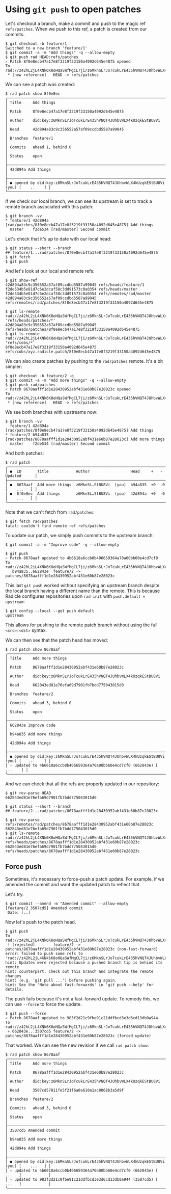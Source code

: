 # Using `git push` to open patches

Let's checkout a branch, make a commit and push to the magic ref `refs/patches`.
When we push to this ref, a patch is created from our commits.

``` (stderr)
$ git checkout -b feature/1
Switched to a new branch 'feature/1'
$ git commit -a -m "Add things" -q --allow-empty
$ git push rad HEAD:refs/patches
✓ Patch 8f0e8ecb47a17e8f3219f33150a4092d645e4875 opened
To rad://z42hL2jL4XNk6K8oHQaSWfMgCL7ji/z6MknSLrJoTcukLrE435hVNQT4JUhbvWLX4kUzqkEStBU8Vi
 * [new reference]   HEAD -> refs/patches
```

We can see a patch was created:

```
$ rad patch show 8f0e8ec
╭─────────────────────────────────────────────────────────────────────────────────────────╮
│ Title     Add things                                                                    │
│ Patch     8f0e8ecb47a17e8f3219f33150a4092d645e4875                                      │
│ Author    did:key:z6MknSLrJoTcukLrE435hVNQT4JUhbvWLX4kUzqkEStBU8Vi                      │
│ Head      42d894a83c9c356552a57af09ccdbd5587a99045                                      │
│ Branches  feature/1                                                                     │
│ Commits   ahead 1, behind 0                                                             │
│ Status    open                                                                          │
├─────────────────────────────────────────────────────────────────────────────────────────┤
│ 42d894a Add things                                                                      │
├─────────────────────────────────────────────────────────────────────────────────────────┤
│ ● opened by did:key:z6MknSLrJoTcukLrE435hVNQT4JUhbvWLX4kUzqkEStBU8Vi (you) [    ..    ] │
╰─────────────────────────────────────────────────────────────────────────────────────────╯
```

If we check our local branch, we can see its upstream is set to track a remote
branch associated with this patch:

```
$ git branch -vv
* feature/1 42d894a [rad/patches/8f0e8ecb47a17e8f3219f33150a4092d645e4875] Add things
  master    f2de534 [rad/master] Second commit
```

Let's check that it's up to date with our local head:

```
$ git status --short --branch
## feature/1...rad/patches/8f0e8ecb47a17e8f3219f33150a4092d645e4875
$ git fetch
$ git push
```

And let's look at our local and remote refs:

```
$ git show-ref
42d894a83c9c356552a57af09ccdbd5587a99045 refs/heads/feature/1
f2de534b5e81d7c6e2dcaf58c3dd91573c0a0354 refs/heads/master
f2de534b5e81d7c6e2dcaf58c3dd91573c0a0354 refs/remotes/rad/master
42d894a83c9c356552a57af09ccdbd5587a99045 refs/remotes/rad/patches/8f0e8ecb47a17e8f3219f33150a4092d645e4875
```
```
$ git ls-remote rad://z42hL2jL4XNk6K8oHQaSWfMgCL7ji/z6MknSLrJoTcukLrE435hVNQT4JUhbvWLX4kUzqkEStBU8Vi 'refs/heads/patches/*'
42d894a83c9c356552a57af09ccdbd5587a99045	refs/heads/patches/8f0e8ecb47a17e8f3219f33150a4092d645e4875
$ git ls-remote rad://z42hL2jL4XNk6K8oHQaSWfMgCL7ji/z6MknSLrJoTcukLrE435hVNQT4JUhbvWLX4kUzqkEStBU8Vi 'refs/cobs/*'
8f0e8ecb47a17e8f3219f33150a4092d645e4875	refs/cobs/xyz.radicle.patch/8f0e8ecb47a17e8f3219f33150a4092d645e4875
```

We can also create patches by pushing to the `rad/patches` remote. It's a bit
simpler:

``` (stderr)
$ git checkout -b feature/2 -q
$ git commit -a -m "Add more things" -q --allow-empty
$ git push rad/patches
✓ Patch 8678aafff1d1e28430952abf431e60b87e28023c opened
To rad://z42hL2jL4XNk6K8oHQaSWfMgCL7ji/z6MknSLrJoTcukLrE435hVNQT4JUhbvWLX4kUzqkEStBU8Vi
 * [new reference]   HEAD -> refs/patches
```

We see both branches with upstreams now:

```
$ git branch -vv
  feature/1 42d894a [rad/patches/8f0e8ecb47a17e8f3219f33150a4092d645e4875] Add things
* feature/2 b94a835 [rad/patches/8678aafff1d1e28430952abf431e60b87e28023c] Add more things
  master    f2de534 [rad/master] Second commit
```

And both patches:

```
$ rad patch
╭────────────────────────────────────────────────────────────────────────────────────╮
│ ●  ID       Title            Author                  Head     +   -   Updated      │
├────────────────────────────────────────────────────────────────────────────────────┤
│ ●  8678aaf  Add more things  z6MknSL…StBU8Vi  (you)  b94a835  +0  -0  [    ...   ] │
│ ●  8f0e8ec  Add things       z6MknSL…StBU8Vi  (you)  42d894a  +0  -0  [    ...   ] │
╰────────────────────────────────────────────────────────────────────────────────────╯
```

Note that we can't fetch from `rad/patches`:

``` (stderr) (fail)
$ git fetch rad/patches
fatal: couldn't find remote ref refs/patches
```

To update our patch, we simply push commits to the upstream branch:

```
$ git commit -a -m "Improve code" -q --allow-empty
```

``` (stderr)
$ git push
✓ Patch 8678aaf updated to 4b6618a6ccb0b406659364a70a00bb60e4cd7cf0
To rad://z42hL2jL4XNk6K8oHQaSWfMgCL7ji/z6MknSLrJoTcukLrE435hVNQT4JUhbvWLX4kUzqkEStBU8Vi
   b94a835..662843e  feature/2 -> patches/8678aafff1d1e28430952abf431e60b87e28023c
```

This last `git push` worked without specifying an upstream branch despite the
local branch having a different name than the remote. This is because Radicle
configures repositories upon `rad init` with `push.default = upstream`:

```
$ git config --local --get push.default
upstream
```

This allows for pushing to the remote patch branch without using the full
`<src>:<dst>` syntax.

We can then see that the patch head has moved:

```
$ rad patch show 8678aaf
╭─────────────────────────────────────────────────────────────────────────────────────────╮
│ Title     Add more things                                                               │
│ Patch     8678aafff1d1e28430952abf431e60b87e28023c                                      │
│ Author    did:key:z6MknSLrJoTcukLrE435hVNQT4JUhbvWLX4kUzqkEStBU8Vi                      │
│ Head      662843ed81e76efa69d7901fb7bdd775043015d0                                      │
│ Branches  feature/2                                                                     │
│ Commits   ahead 3, behind 0                                                             │
│ Status    open                                                                          │
├─────────────────────────────────────────────────────────────────────────────────────────┤
│ 662843e Improve code                                                                    │
│ b94a835 Add more things                                                                 │
│ 42d894a Add things                                                                      │
├─────────────────────────────────────────────────────────────────────────────────────────┤
│ ● opened by did:key:z6MknSLrJoTcukLrE435hVNQT4JUhbvWLX4kUzqkEStBU8Vi (you) [   ...    ] │
│ ↑ updated to 4b6618a6ccb0b406659364a70a00bb60e4cd7cf0 (662843e) [              ...    ] │
╰─────────────────────────────────────────────────────────────────────────────────────────╯
```

And we can check that all the refs are properly updated in our repository:

```
$ git rev-parse HEAD
662843ed81e76efa69d7901fb7bdd775043015d0
```

```
$ git status --short --branch
## feature/2...rad/patches/8678aafff1d1e28430952abf431e60b87e28023c
```

```
$ git rev-parse refs/remotes/rad/patches/8678aafff1d1e28430952abf431e60b87e28023c
662843ed81e76efa69d7901fb7bdd775043015d0
$ git ls-remote rad://z42hL2jL4XNk6K8oHQaSWfMgCL7ji/z6MknSLrJoTcukLrE435hVNQT4JUhbvWLX4kUzqkEStBU8Vi refs/heads/patches/8678aafff1d1e28430952abf431e60b87e28023c
662843ed81e76efa69d7901fb7bdd775043015d0	refs/heads/patches/8678aafff1d1e28430952abf431e60b87e28023c
```

## Force push

Sometimes, it's necessary to force-push a patch update. For example, if we amended
the commit and want the updated patch to reflect that.

Let's try.

```
$ git commit --amend -m "Amended commit" --allow-empty
[feature/2 3507cd5] Amended commit
 Date: [..]
```

Now let's push to the patch head.

``` (stderr) (fail)
$ git push
To rad://z42hL2jL4XNk6K8oHQaSWfMgCL7ji/z6MknSLrJoTcukLrE435hVNQT4JUhbvWLX4kUzqkEStBU8Vi
 ! [rejected]        feature/2 -> patches/8678aafff1d1e28430952abf431e60b87e28023c (non-fast-forward)
error: failed to push some refs to 'rad://z42hL2jL4XNk6K8oHQaSWfMgCL7ji/z6MknSLrJoTcukLrE435hVNQT4JUhbvWLX4kUzqkEStBU8Vi'
hint: Updates were rejected because a pushed branch tip is behind its remote
hint: counterpart. Check out this branch and integrate the remote changes
hint: (e.g. 'git pull ...') before pushing again.
hint: See the 'Note about fast-forwards' in 'git push --help' for details.
```

The push fails because it's not a fast-forward update. To remedy this, we can
use `--force` to force the update.

``` (stderr)
$ git push --force
✓ Patch 8678aaf updated to 983f2d21c9fbe91c21ddfbcd3e3d6cd13db0a944
To rad://z42hL2jL4XNk6K8oHQaSWfMgCL7ji/z6MknSLrJoTcukLrE435hVNQT4JUhbvWLX4kUzqkEStBU8Vi
 + 662843e...3507cd5 feature/2 -> patches/8678aafff1d1e28430952abf431e60b87e28023c (forced update)
```

That worked. We can see the new revision if we call `rad patch show`:

```
$ rad patch show 8678aaf
╭─────────────────────────────────────────────────────────────────────────────────────────╮
│ Title     Add more things                                                               │
│ Patch     8678aafff1d1e28430952abf431e60b87e28023c                                      │
│ Author    did:key:z6MknSLrJoTcukLrE435hVNQT4JUhbvWLX4kUzqkEStBU8Vi                      │
│ Head      3507cd57811fe5f21f6a0a610a1ac8068b3a5d9f                                      │
│ Branches  feature/2                                                                     │
│ Commits   ahead 3, behind 0                                                             │
│ Status    open                                                                          │
├─────────────────────────────────────────────────────────────────────────────────────────┤
│ 3507cd5 Amended commit                                                                  │
│ b94a835 Add more things                                                                 │
│ 42d894a Add things                                                                      │
├─────────────────────────────────────────────────────────────────────────────────────────┤
│ ● opened by did:key:z6MknSLrJoTcukLrE435hVNQT4JUhbvWLX4kUzqkEStBU8Vi (you) [    ...   ] │
│ ↑ updated to 4b6618a6ccb0b406659364a70a00bb60e4cd7cf0 (662843e) [    ...   ]            │
│ ↑ updated to 983f2d21c9fbe91c21ddfbcd3e3d6cd13db0a944 (3507cd5) [    ...   ]            │
╰─────────────────────────────────────────────────────────────────────────────────────────╯
```

